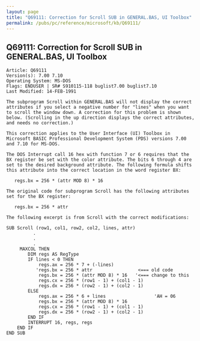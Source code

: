 ```yaml
---
layout: page
title: "Q69111: Correction for Scroll SUB in GENERAL.BAS, UI Toolbox"
permalink: /pubs/pc/reference/microsoft/kb/Q69111/
---
```


## Q69111: Correction for Scroll SUB in GENERAL.BAS, UI Toolbox

	Article: Q69111
	Version(s): 7.00 7.10
	Operating System: MS-DOS
	Flags: ENDUSER | SR# S910115-118 buglist7.00 buglist7.10
	Last Modified: 14-FEB-1991
	
	The subprogram Scroll within GENERAL.BAS will not display the correct
	attributes if you select a negative number for "lines" when you want
	to scroll the window down. A correction for this problem is shown
	below. (Scrolling in the up direction displays the correct attributes,
	and needs no correction.)
	
	This correction applies to the User Interface (UI) Toolbox in
	Microsoft BASIC Professional Development System (PDS) versions 7.00
	and 7.10 for MS-DOS.
	
	The DOS Interrupt call 16 hex with function 7 or 6 requires that the
	BX register be set with the color attribute. The bits 6 through 4 are
	set to the desired background attribute. The following formula shifts
	this attribute into the correct location in the word register BX:
	
	   regs.bx = 256 * (attr MOD 8) * 16
	
	The original code for subprogram Scroll has the following attributes
	set for the BX register:
	
	   regs.bx = 256 * attr
	
	The following excerpt is from Scroll with the correct modifications:
	
	SUB Scroll (row1, col1, row2, col2, lines, attr)
	          .
	          .
	          .
	     MAXCOL THEN
	        DIM regs AS RegType
	        IF lines < 0 THEN
	            regs.ax = 256 * 7 + (-lines)
	           'regs.bx = 256 * attr                 <=== old code
	            regs.bx = 256 * (attr MOD 8) * 16   '<=== change to this
	            regs.cx = 256 * (row1 - 1) + (col1 - 1)
	            regs.dx = 256 * (row2 - 1) + (col2 - 1)
	        ELSE
	            regs.ax = 256 * 6 + lines                  'AH = 06
	            regs.bx = 256 * (attr MOD 8) * 16
	            regs.cx = 256 * (row1 - 1) + (col1 - 1)
	            regs.dx = 256 * (row2 - 1) + (col2 - 1)
	        END IF
	        INTERRUPT 16, regs, regs
	    END IF
	END SUB
